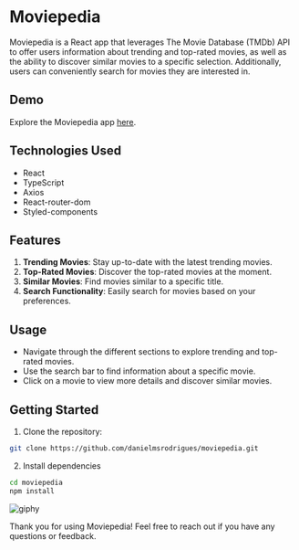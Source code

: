 # Moviepedia

Moviepedia is a React app that leverages The Movie Database (TMDb) API to offer users information about trending and top-rated movies, as well as the ability to discover similar movies to a specific selection. Additionally, users can conveniently search for movies they are interested in.

## Demo

Explore the Moviepedia app [here](https://danielmsrodrigues.github.io/moviepedia/).

## Technologies Used

- React
- TypeScript
- Axios
- React-router-dom
- Styled-components

## Features

1. **Trending Movies**: Stay up-to-date with the latest trending movies.
2. **Top-Rated Movies**: Discover the top-rated movies at the moment.
3. **Similar Movies**: Find movies similar to a specific title.
4. **Search Functionality**: Easily search for movies based on your preferences.

## Usage
- Navigate through the different sections to explore trending and top-rated movies.
- Use the search bar to find information about a specific movie.
- Click on a movie to view more details and discover similar movies.

## Getting Started

1. Clone the repository:

```bash
git clone https://github.com/danielmsrodrigues/moviepedia.git

```

2. Install dependencies
```bash
cd moviepedia
npm install

```

![giphy](https://user-images.githubusercontent.com/116307758/224687914-79dc0f59-1d8d-4351-8565-c424029ecb91.gif)

Thank you for using Moviepedia! Feel free to reach out if you have any questions or feedback.
